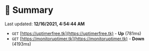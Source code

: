 # 📖 Summary
Last updated: **12/16/2021, 4:54:44 AM**

- `GET` [https://uptimerfree.tk](https://uptimerfree.tk) - **Up** (781ms)
- `GET` [https://monitoruptimer.tk](https://monitoruptimer.tk) - **Down** (4193ms)
